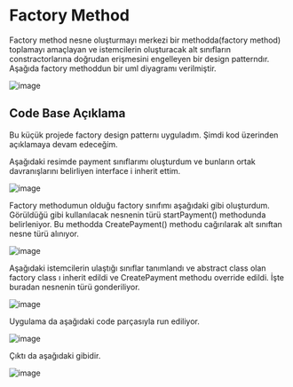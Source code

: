 # Factory Method

Factory method nesne oluşturmayı merkezi bir methodda(factory method) toplamayı amaçlayan ve istemcilerin oluşturacak alt sınıfların constractorlarına doğrudan erişmesini
engelleyen bir design patterndır.
Aşağıda factory methoddun bir uml diyagramı verilmiştir.


![image](https://github.com/user-attachments/assets/675667e8-61ab-494e-967c-77dbd78a1e4d)

## Code Base Açıklama
Bu küçük projede factory design patternı uyguladım. Şimdi kod üzerinden açıklamaya devam edeceğim. 

Aşağıdaki resimde payment sınıflarımı oluşturdum ve bunların ortak davranışlarını belirliyen interface i inherit ettim.

![image](https://github.com/user-attachments/assets/02925643-ecc0-46eb-a750-1b0bb6faac55)

Factory methodumun olduğu factory sınıfımı aşağıdaki gibi oluşturdum. Görüldüğü gibi kullanılacak nesnenin türü startPayment() methodunda belirleniyor. Bu methodda 
CreatePayment() methodu cağırılarak alt sınıftan nesne türü alınıyor.

![image](https://github.com/user-attachments/assets/ef26a537-4a43-4979-8915-64002fadd2b0)

Aşağıdaki istemcilerin ulaştığı sınıflar tanımlandı ve abstract class olan factory class ı inherit edildi ve CreatePayment methodu override edildi. İşte buradan nesnenin
türü gonderiliyor.

![image](https://github.com/user-attachments/assets/fc04318b-db8c-4100-9257-3640692a4532)

Uygulama da aşağıdaki code parçasıyla run ediliyor.

![image](https://github.com/user-attachments/assets/f56b1255-0d7e-4f7d-bd3b-c816018f7c25)

Çıktı da aşağıdaki gibidir.

![image](https://github.com/user-attachments/assets/94788560-ad83-4aa4-8d95-2dc69556d041)








